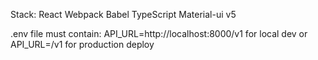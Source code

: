 Stack:
  React
  Webpack
  Babel
  TypeScript
  Material-ui v5

.env file must contain:
API_URL=http://localhost:8000/v1 for local dev
or
API_URL=/v1 for production deploy